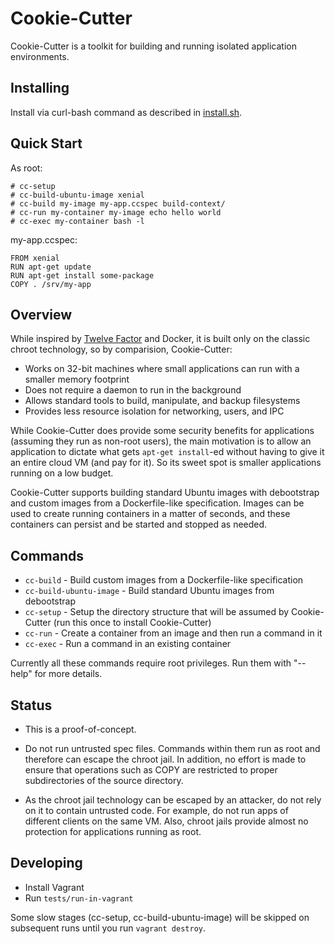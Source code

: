 # Cookie-Cutter

Cookie-Cutter is a toolkit for building and running isolated application
environments.

## Installing

Install via curl-bash command as described in [install.sh].

[install.sh]:https://github.com/mcary/cookie-cutter/blob/master/install.sh

## Quick Start

As root:
```
# cc-setup
# cc-build-ubuntu-image xenial
# cc-build my-image my-app.ccspec build-context/
# cc-run my-container my-image echo hello world
# cc-exec my-container bash -l
```

my-app.ccspec:
```
FROM xenial
RUN apt-get update
RUN apt-get install some-package
COPY . /srv/my-app
```

## Overview

While inspired by [Twelve Factor](12factor.net) and Docker, it is built
only on the classic chroot technology, so by comparision, Cookie-Cutter:

* Works on 32-bit machines where small applications can run with a smaller memory footprint
* Does not require a daemon to run in the background
* Allows standard tools to build, manipulate, and backup filesystems
* Provides less resource isolation for networking, users, and IPC

While Cookie-Cutter does provide some security benefits for applications
(assuming they run as non-root users), the main motivation is to allow an
application to dictate what gets `apt-get install`-ed without having to
give it an entire cloud VM (and pay for it).  So its sweet spot is smaller
applications running on a low budget.

Cookie-Cutter supports building standard Ubuntu images with debootstrap and
custom images from a Dockerfile-like specification.  Images can be used to
create running containers in a matter of seconds, and these containers can
persist and be started and stopped as needed.

## Commands

* `cc-build` - Build custom images from a Dockerfile-like specification
* `cc-build-ubuntu-image` - Build standard Ubuntu images from debootstrap
* `cc-setup` - Setup the directory structure that will be assumed by
  Cookie-Cutter (run this once to install Cookie-Cutter)
* `cc-run` - Create a container from an image and then run a command in it
* `cc-exec` - Run a command in an existing container

Currently all these commands require root privileges.  Run them with
"--help" for more details.

## Status

* This is a proof-of-concept.

* Do not run untrusted spec files.  Commands within them run as root and
  therefore can escape the chroot jail.  In addition, no effort is made to
  ensure that operations such as COPY are restricted to proper
  subdirectories of the source directory.

* As the chroot jail technology can be escaped by an attacker, do not rely
  on it to contain untrusted code.  For example, do not run apps of
  different clients on the same VM.  Also, chroot jails provide almost no
  protection for applications running as root.

## Developing

* Install Vagrant
* Run `tests/run-in-vagrant`

Some slow stages (cc-setup, cc-build-ubuntu-image) will be skipped on
subsequent runs until you run `vagrant
destroy`.
